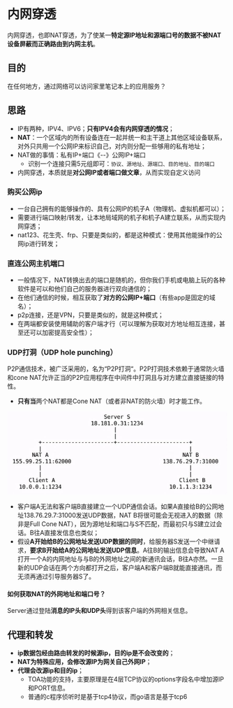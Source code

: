 # 内网穿透

内网穿透，也即NAT穿透，为了使某一**特定源IP地址和源端口号的数据不被NAT设备屏蔽而正确路由到内网主机**。



## 目的

在任何地方，通过网络可以访问家里笔记本上的应用服务？



## 思路

- IP有两种，IPV4、IPV6；**只有IPV4会有内网穿透的情况**；
- **NAT**：一个区域内的所有设备连在一起并统一和主干道上其他区域设备联系，对外只共用一个公网IP来标识自己，对内则分配一些够用的私有地址；
- NAT做的事情：私有IP+端口《--》公网IP+端口
  - 识别一个连接只需5元组即可：`协议、源地址、源端口、目的地址、目的端口`
- 内网穿透，本质就是**对公网IP或者端口做文章**，从而实现自定义访问



### 购买公网ip

- 一台自己拥有的能够操作的、具有公网IP的机子A（物理机、虚拟机都可以）；
- 需要进行端口映射/转发，让本地局域网的机子和机子A建立联系，从而实现内网穿透；
- nat123、花生壳、frp、只要是类似的，都是这种模式：使用其他能操作的公网ip进行转发；



### 直连公网主机端口

- 一般情况下，NAT转换出去的端口是随机的，但你我们手机或电脑上玩的各种软件是可以和他们自己的服务器进行双向通信的；
- 在他们通信的时候，相互获取了**对方的公网IP+端口**（有些app是固定的域名）；
- p2p连接，还是VPN，只要是类似的，就是这种模式；
- 在两端都安装使用辅助的客户端才行（可以理解为获取对方地址相互连接，甚至还可以加密提高安全性）；



### UDP打洞（UDP hole punching）

P2P通信技术，被广泛采用的，名为“P2P打洞“。P2P打洞技术依赖于通常防火墙和cone NAT允许正当的P2P应用程序在中间件中打洞且与对方建立直接链接的特性。

- **只有当**两个NAT都是Cone NAT（或者非NAT的防火墙）时才能工作。

![udp_hole](./pics/udp_hole.png)

- 客户端A无法和客户端B直接建立一个UDP通信会话。如果A直接给B的公网地址138.76.29.7:31000发送UDP数据，NAT B将很可能会无视进入的数据（除非是Full Cone NAT），因为源地址和端口与S不匹配，而最初只与S建立过会话。B往A直接发信息也类似；
- 假设**A开始给B的公网地址发送UDP数据的同时**，给服务器S发送一个中继请求，**要求B开始给A的公网地址发送UDP信息**。A往B的输出信息会导致NAT A打开一个A的内网地址与与B的外网地址之间的新通讯会话，B往A亦然。一旦新的UDP会话在两个方向都打开之后，客户端A和客户端B就能直接通讯，而无须再通过引导服务器S了。

#### 如何获取NAT的外网地址和端口号？

Server通过登陆**消息的IP头和UDP头**得到该客户端的外网相关信息。



## 代理和转发

- **ip数据包经由路由转发的时候源ip，目的ip是不会改变的**；
- **NAT为特殊应用，会修改源IP为网关自己外网IP**；
- **代理会改源ip和目的ip**；
  - TOA功能的支持，主要原理是在4层TCP协议的options字段名中增加源IP和PORT信息。
  - 普通的c程序侦听时是基于tcp4协议，而go语言是基于tcp6

